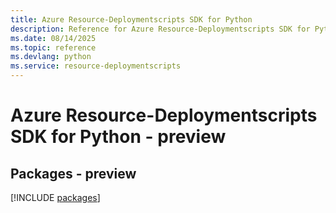 ```yaml
---
title: Azure Resource-Deploymentscripts SDK for Python
description: Reference for Azure Resource-Deploymentscripts SDK for Python
ms.date: 08/14/2025
ms.topic: reference
ms.devlang: python
ms.service: resource-deploymentscripts
---
```

# Azure Resource-Deploymentscripts SDK for Python - preview
## Packages - preview
[!INCLUDE [packages](resource-deploymentscripts-index.md)]